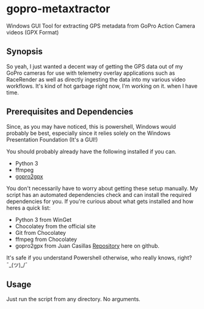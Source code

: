 # gopro-metaxtractor
Windows GUI Tool for extracting GPS metadata from GoPro Action Camera videos (GPX Format)

## Synopsis
So yeah, I just wanted a decent way of getting the GPS data out of my GoPro cameras for use with telemetry overlay applications such as RaceRender as well as directly ingesting the data into my various video workflows. It's kind of hot garbage right now, I'm working on it. when I have time.

## Prerequisites and Dependencies
Since, as you may have noticed, this is powershell, Windows would probably be best, especially since it relies solely on the Windows Presentation Foundation (It's a GUI!)

You should probably already have the following installed if you can.

- Python 3
- ffmpeg
- [gopro2gpx](https://github.com/juanmcasillas/gopro2gpx)

You don't necessarily have to worry about getting these setup manually.  My script has an automated dependencies check and can install the required dependencies for you.
If you're curious about what gets installed and how heres a quick list:

- Python 3 from WinGet
- Chocolatey from the official site
- Git from Chocolatey
- ffmpeg from Chocolatey
- gopro2gpx from Juan Casillas [Repository](https://github.com/juanmcasillas/gopro2gpx) here on github.

It's safe if you understand Powershell otherwise, who really knows, right?  ¯\_(ツ)_/¯

## Usage
Just run the script from any directory.  No arguments.

